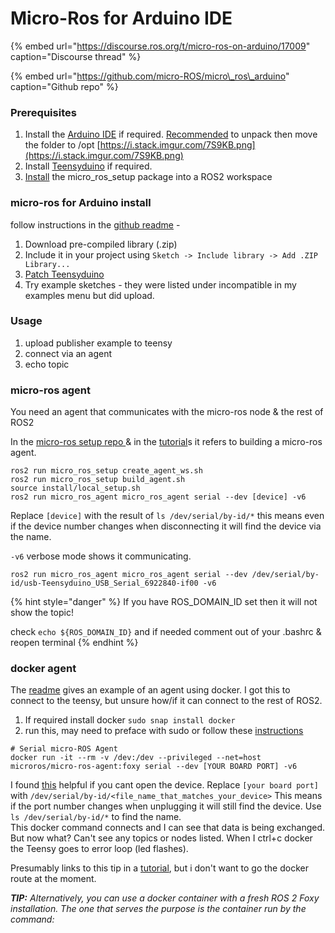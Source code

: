 # Micro-Ros for Arduino IDE

{% embed url="https://discourse.ros.org/t/micro-ros-on-arduino/17009" caption="Discourse thread" %}

{% embed url="https://github.com/micro-ROS/micro\_ros\_arduino" caption="Github repo" %}

### Prerequisites 

1. Install the [Arduino IDE](https://www.arduino.cc/en/software) if required. [Recommended](https://askubuntu.com/questions/107619/how-to-install-the-latest-arduino-ide) to unpack then move the folder to /opt [https://i.stack.imgur.com/7S9KB.png](https://i.stack.imgur.com/7S9KB.png)
2. Install [Teensyduino](https://www.pjrc.com/teensy/td_download.html) if required.
3. [Install](https://micro-ros.github.io/docs/tutorials/core/first_application_linux/) the micro\_ros\_setup package into a ROS2 workspace

### micro-ros for Arduino install

follow instructions in the [github readme](https://github.com/micro-ROS/micro_ros_arduino#how-to-use-the-precompiled-library) - 

1. Download pre-compiled library \(.zip\)
2. Include it in your project using `Sketch -> Include library -> Add .ZIP Library...`
3. [Patch Teensyduino](https://github.com/micro-ROS/micro_ros_arduino#patch-teensyduino)
4. Try example sketches - they were listed under incompatible in my examples menu but did upload.

### Usage

1. upload publisher example to teensy
2. connect via an agent
3. echo topic

### micro-ros agent

You need an agent that communicates with the micro-ros node & the rest of ROS2

In the [micro-ros setup repo ](https://github.com/micro-ROS/micro_ros_setup#building-micro-ros-agent)& in the [tutorial](https://micro-ros.github.io/docs/tutorials/core/first_application_rtos/freertos/)s it refers to building a micro-ros agent.

```text
ros2 run micro_ros_setup create_agent_ws.sh
ros2 run micro_ros_setup build_agent.sh
source install/local_setup.sh
ros2 run micro_ros_agent micro_ros_agent serial --dev [device] -v6
```

Replace `[device]` with the result of `ls /dev/serial/by-id/*` this means even if the device number changes when disconnecting it will find the device via the name.

`-v6` verbose mode shows it communicating.

```text
ros2 run micro_ros_agent micro_ros_agent serial --dev /dev/serial/by-id/usb-Teensyduino_USB_Serial_6922840-if00 -v6
```

{% hint style="danger" %}
If you have ROS\_DOMAIN\_ID set then it will not show the topic!

check `echo ${ROS_DOMAIN_ID}` and if needed comment out of your .bashrc & reopen terminal
{% endhint %}

### docker agent

The [readme](https://github.com/micro-ROS/micro_ros_arduino#how-to-use-the-precompiled-library) gives an example of an agent using docker. I got this to connect to the teensy, but unsure how/if it can connect to the rest of ROS2.

1. If required install docker `sudo snap install docker`
2. run this, may need to preface with sudo or follow these [instructions](https://docs.docker.com/engine/install/linux-postinstall/)  

```text
# Serial micro-ROS Agent
docker run -it --rm -v /dev:/dev --privileged --net=host microros/micro-ros-agent:foxy serial --dev [YOUR BOARD PORT] -v6
```

I found [this](https://www.losant.com/blog/how-to-access-serial-devices-in-docker) helpful if you cant open the device. Replace `[your board port]` with `/dev/serial/by-id/<file_name_that_matches_your_device>` This means if the port number changes when unplugging it will still find the device. Use `ls /dev/serial/by-id/*` to find the name.  
This docker command connects and I can see that data is being exchanged. But now what? Can't see any topics or nodes listed. When I ctrl+c docker the Teensy goes to error loop \(led flashes\).

Presumably links to this tip in a [tutorial](https://micro-ros.github.io/docs/tutorials/core/first_application_linux/), but i don't want to go the docker route at the moment.

_**TIP:** Alternatively, you can use a docker container with a fresh ROS 2 Foxy installation. The one that serves the purpose is the container run by the command:_



